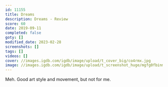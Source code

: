 ```yaml
---
id: 11155
title: Dreams
description: Dreams - Review
score: 60
date: 2019-09-11
completed: false
goty: []
modified_date: 2023-02-28
screenshots: []
tags: []
videos: []
cover: //images.igdb.com/igdb/image/upload/t_cover_big/co4rmx.jpg
image: //images.igdb.com/igdb/image/upload/t_screenshot_huge/mgfg0fbinm8m8fqfpcd2.jpg
---
```

Meh. Good art style and movement, but not for me.